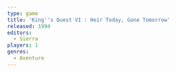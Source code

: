 ```yaml
---
type: game
title: 'King''s Quest VI : Heir Today, Gone Tomorrow'
released: 1994
editors: 
  - Sierra
players: 1
genres:
  - Aventure
---
```

